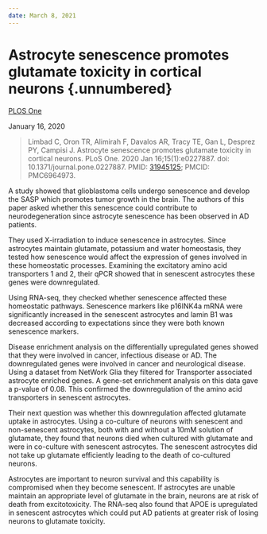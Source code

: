 ```yaml
---
date: March 8, 2021
---
```


# Astrocyte senescence promotes glutamate toxicity in cortical neurons {.unnumbered}

[PLOS One](https://journals.plos.org/plosone/article?id=10.1371/journal.pone.0227887)

January 16, 2020

> Limbad C, Oron TR, Alimirah F, Davalos AR, Tracy TE, Gan L, Desprez PY,
> Campisi J. Astrocyte senescence promotes glutamate toxicity in cortical
> neurons. PLoS One. 2020 Jan 16;15(1):e0227887. doi:
> 10.1371/journal.pone.0227887. PMID:
> [31945125](https://pubmed.ncbi.nlm.nih.gov/31945125); PMCID: PMC6964973.

A study showed that glioblastoma cells undergo senescence and develop the SASP
which promotes tumor growth in the brain. The authors of this paper asked
whether this senescence could contribute to neurodegeneration since astrocyte
senescence has been observed in AD patients.

They used X-irradiation to induce senescence in astrocytes. Since astrocytes
maintain glutamate, potassium and water homeostasis, they tested how senescence
would affect the expression of genes involved in these homeostatic processes.
Examining the excitatory amino acid transporters 1 and 2, their qPCR showed that
in senescent astrocytes these genes were downregulated.

Using RNA-seq, they checked whether senescence affected these homeostatic
pathways. Senescence markers like p16INK4a mRNA were significantly increased in
the senescent astrocytes and lamin B1 was decreased according to expectations
since they were both known senescence markers.

Disease enrichment analysis on the differentially upregulated genes showed that
they were involved in cancer, infectious disease or AD. The downregulated genes
were involved in cancer and neurological disease. Using a dataset from NetWork
Glia they filtered for Transporter associated astrocyte enriched genes. A
gene-set enrichment analysis on this data gave a p-value of 0.08. This confirmed
the downregulation of the amino acid transporters in senescent astrocytes.

Their next question was whether this downregulation affected glutamate uptake in
astrocytes. Using a co-culture of neurons with senescent and non-senescent
astrocytes, both with and without a 10mM solution of glutamate, they found that
neurons died when cultured with glutamate and were in co-culture with senescent
astrocytes. The senescent astrocytes did not take up glutamate efficiently
leading to the death of co-cultured neurons.

Astrocytes are important to neuron survival and this capability is compromised
when they become senescent. If astrocytes are unable maintain an appropriate
level of glutamate in the brain, neurons are at risk of death from
excitotoxicity. The RNA-seq also found that APOE is upregulated in senescent
astrocytes which could put AD patients at greater risk of losing neurons to
glutamate toxicity.
